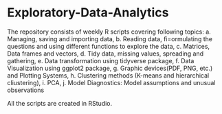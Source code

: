 # Exploratory-Data-Analytics
The repository consists of weekly R scripts covering following topics: 
a. Managing, saving and importing data,
b. Reading data, fi=ormulating the questions and using different functions to explore the data,
c. Matrices, Data frames and vectors,
d. Tidy data, missing values, spreading and gathering,
e. Data transformation using tidyverse package,
f. Data Visualization using ggplot2 package,
g. Graphic devices(PDF, PNG, etc.) and Plotting Systems,
h. Clustering methods (K-means and hierarchical cliustering),
i. PCA,
j. Model Diagnostics: Model assumptions and unusual observations

All the scripts are created in RStudio.
